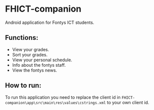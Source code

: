 # FHICT-companion
Android application for Fontys ICT students.

## Functions:
- View your grades.
- Sort your grades.
- View your personal schedule.
- Info about the fontys staff.
- View the fontys news.

## How to run:
To run this application you need to replace the client id in `FHICT-companion\app\src\main\res\values\cstrings.xml` to your own client id.
